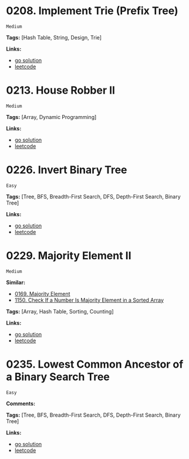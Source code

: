 
# 0208. Implement Trie (Prefix Tree)

    Medium

**Tags:** [Hash Table, String, Design, Trie]

**Links:**

- [go solution](./0208-implement-trie-prefix-tree.go)
- [leetcode](https://leetcode.com/problems/implement-trie-prefix-tree/)

# 0213. House Robber II

    Medium

**Tags:** [Array, Dynamic Programming]

**Links:**

- [go solution](./0213-house-robber-ii.go)
- [leetcode](https://leetcode.com/problems/house-robber-ii/)

# 0226. Invert Binary Tree

    Easy

**Tags:** [Tree, BFS, Breadth-First Search, DFS, Depth-First Search, Binary Tree]

**Links:**

- [go solution](./0226-invert-binary-tree.go)
- [leetcode](https://leetcode.com/problems/invert-binary-tree/)

# 0229. Majority Element II

    Medium

**Similar:** 
- [0169. Majority Element](../01xx/0169-majority-element.go)
- [1150. Check If a Number Is Majority Element in a Sorted Array]()

**Tags:** [Array, Hash Table, Sorting, Counting]

**Links:**

- [go solution](./0229-majority-element-ii.go)
- [leetcode](https://leetcode.com/problems/majority-element-ii/)


# 0235. Lowest Common Ancestor of a Binary Search Tree

    Easy

**Comments:**

**Tags:** [Tree, BFS, Breadth-First Search, DFS, Depth-First Search, Binary Tree]

**Links:**

- [go solution](./0235-lowest-common-ancestor-of-a-binary-search-tree.go)
- [leetcode](https://leetcode.com/problems/lowest-common-ancestor-of-a-binary-search-tree/)
